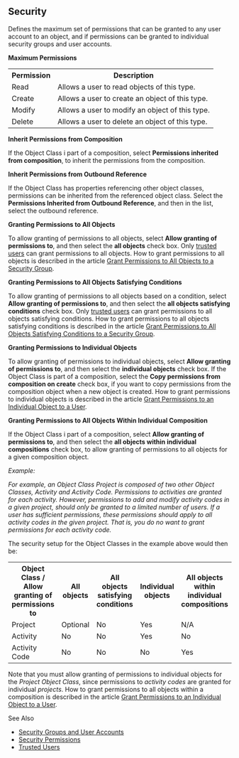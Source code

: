 ## Security

Defines the maximum set of permissions that can be granted to any user account to an object, and if permissions can be granted to individual security groups and user accounts.

**Maximum Permissions**

<table style="WIDTH: 100%">

<tbody>

<tr>

<th>Permission</th>

<th>Description</th>

</tr>

<tr>

<td>Read</td>

<td>Allows a user to read objects of this type.</td>

</tr>

<tr>

<td>Create</td>

<td>Allows a user to create an object of this type.</td>

</tr>

<tr>

<td>Modify</td>

<td>Allows a user to modify an object of this type.</td>

</tr>

<tr>

<td>Delete</td>

<td>Allows a user to delete an object of this type.</td>

</tr>

</tbody>

</table>

**Inherit Permissions from Composition**

If the Object Class i part of a composition, select **Permissions inherited from composition**, to inherit the permissions from the composition.

**Inherit Permissions from Outbound Reference**

If the Object Class has properties referencing other object classes, permissions can be inherited from the referenced object class. Select the **Permissions Inherited from Outbound Reference**, and then in the list, select the outbound reference.

**Granting Permissions to All Objects**

To allow granting of permissions to all objects, select **Allow granting of permissions to**, and then select the **all objects** check box. Only [trusted users](../../security/trusted-users.md) can grant permissions to all objects. How to grant permissions to all objects is described in the article [Grant Permissions to All Objects to a Security Group](../../security/security-permissions.md).

**Granting Permissions to All Objects Satisfying Conditions**

To allow granting of permissions to all objects based on a condition, select **Allow granting of permissions to**, and then select the **all objects satisfying conditions** check box. Only [trusted users](../../security/trusted-users.md) can grant permissions to all objects satisfying conditions. How to grant permissions to all objects satisfying conditions is described in the article [Grant Permissions to All Objects Satisfying Conditions to a Security Group](../../security/security-permissions.md).

**Granting Permissions to Individual Objects**

To allow granting of permissions to individual objects, select **Allow granting of permissions to**, and then select the **individual objects** check box. If the Object Class is part of a composition, select the **Copy permissions from composition on create** check box, if you want to copy permissions from the composition object when a new object is created. How to grant permissions to individual objects is described in the article [Grant Permissions to an Individual Object to a User](../../security/security-permissions.md).

**Granting Permissions to All Objects Within Individual Composition**

If the Object Class i part of a composition, select **Allow granting of permissions to**, and then select the **all objects within individual compositions** check box, to allow granting of permissions to all objects for a given composition object.

*Example:*

*For example, an Object Class Project is composed of two other Object Classes, Activity and Activity Code. Permissions to activities are granted for each activity. However, permissions to add and modify activity codes in a given project, should only be granted to a limited number of users. If a user has sufficient permissions, these permissions should apply to all activity codes in the given project. That is, you do no want to grant permissions for each activity code.*

The security setup for the Object Classes in the example above would then be:

<table style="WIDTH: 100%">

<tbody>

<tr>

<th>Object Class / Allow granting of permissions to</th>

<th>All objects</th>

<th>All objects satisfying conditions</th>

<th>Individual objects</th>

<th>

All objects within individual compositions

</th>

</tr>

<tr>

<td>Project</td>

<td>Optional</td>

<td>No</td>

<td>Yes</td>

<td>N/A</td>

</tr>

<tr>

<td>Activity</td>

<td>No</td>

<td>No</td>

<td>Yes</td>

<td>No</td>

</tr>

<tr>

<td>Activity Code</td>

<td>No</td>

<td>No</td>

<td>No</td>

<td>Yes</td>

</tr>

</tbody>

</table>

Note that you must allow granting of permissions to individual objects for the *Project Object Class*, since permissions to *activity codes* are granted for individual *projects*. How to grant permissions to all objects within a composition is described in the article [Grant Permissions to an Individual Object to a User](../../security/security-permissions.md).

See Also

*   [Security Groups and User Accounts](../../security/security-groups-and-user-accounts.md)
*   [Security Permissions](../../security/security-permissions.md)
*   [Trusted Users](../../security/trusted-users.md)